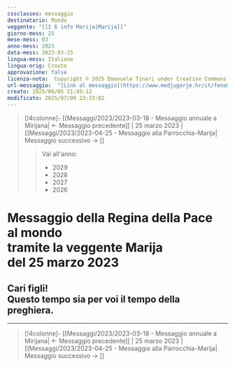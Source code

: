 ```yaml
---
cssclasses: messaggio
destinatario: Mondo
veggente: "[[1 6 info Marija|Marija]]"
giorno-mess: 25
mese-mess: 03
anno-mess: 2023
data-mess: 2023-03-25
lingua-mess: Italiano
lingua-orig: Croato
approvazione: false
licenza-nota:  Copyright © 2025 Emanuele Tinari under Creative Commons BY-NC-SA 4.0 https://creativecommons.org/licenses/by-nc-sa/4.0/
url-messaggio:  "[Link al messaggio](https://www.medjugorje.hr/it/fenomeno-di-medjugorje/messaggi-della-madonna/?datum=2023-3-25)"
creato: 2025/06/05 21:45:12
modificato: 2025/07/09 23:33:02
---
```


> [!4colonne]- [[Messaggi/2023/2023-03-18 - Messaggio annuale a Mirijana| ← Messaggio precedente]] | 25 marzo 2023 | [[Messaggi/2023/2023-04-25 - Messaggio alla Parrocchia-Marija| Messaggio successivo → ]]
>> <span class="verde">Vai all'anno:</span>
>> - 2029
>> - 2028
>> - 2027
>> - 2026
>

# Messaggio della Regina della Pace<br>al mondo<br>tramite la veggente Marija<br>del 25 marzo 2023

## Cari figli!<br>Questo tempo sia per voi il tempo della preghiera.

***

> [!4colonne]- [[Messaggi/2023/2023-03-18 - Messaggio annuale a Mirijana| ← Messaggio precedente]] | 25 marzo 2023 | [[Messaggi/2023/2023-04-25 - Messaggio alla Parrocchia-Marija| Messaggio successivo → ]]
